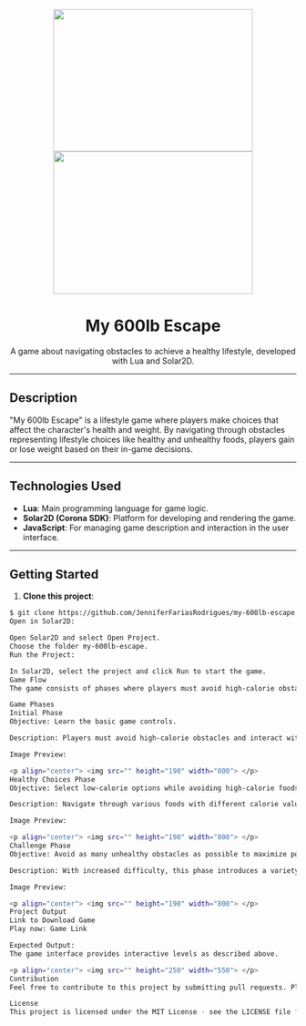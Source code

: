 <p align="center">
 <img src="https://hermes.dio.me/articles/cover/9449651b-e61d-4e4a-8460-4a5063e77afb.jpg" height="250" width="350">  
 <img src="https://www.infoworld.com/wp-content/uploads/2024/06/shutterstock_1361674454-100939444-orig.jpg?resize=1536%2C1025&quality=50&strip=all" height="250" width="350">
</p>

<h1 align="center"> My 600lb Escape </h1>

<p align="center">A game about navigating obstacles to achieve a healthy lifestyle, developed with Lua and Solar2D.</p>

---

## Description

"My 600lb Escape" is a lifestyle game where players make choices that affect the character's health and weight. By navigating through obstacles representing lifestyle choices like healthy and unhealthy foods, players gain or lose weight based on their in-game decisions.

---

## Technologies Used

- **Lua**: Main programming language for game logic.
- **Solar2D (Corona SDK)**: Platform for developing and rendering the game.
- **JavaScript**: For managing game description and interaction in the user interface.

---

## Getting Started

1. **Clone this project**:

```bash
$ git clone https://github.com/JenniferFariasRodrigues/my-600lb-escape.git
Open in Solar2D:

Open Solar2D and select Open Project.
Choose the folder my-600lb-escape.
Run the Project:

In Solar2D, select the project and click Run to start the game.
Game Flow
The game consists of phases where players must avoid high-calorie obstacles and aim for those that promote weight loss.

Game Phases
Initial Phase
Objective: Learn the basic game controls.

Description: Players must avoid high-calorie obstacles and interact with healthy ones to gain points and lose weight.

Image Preview:

<p align="center"> <img src="" height="190" width="800"> </p>
Healthy Choices Phase
Objective: Select low-calorie options while avoiding high-calorie foods to progress.

Description: Navigate through various foods with different calorie values to maintain or reduce weight.

Image Preview:

<p align="center"> <img src="" height="190" width="800"> </p>
Challenge Phase
Objective: Avoid as many unhealthy obstacles as possible to maximize points.

Description: With increased difficulty, this phase introduces a variety of moving obstacles to dodge.

Image Preview:

<p align="center"> <img src="" height="190" width="800"> </p>
Project Output
Link to Download Game
Play now: Game Link

Expected Output:
The game interface provides interactive levels as described above.

<p align="center"> <img src="" height="250" width="550"> </p>
Contribution
Feel free to contribute to this project by submitting pull requests. Please ensure your changes are well-tested and documented.

License
This project is licensed under the MIT License - see the LICENSE file for details.
```
